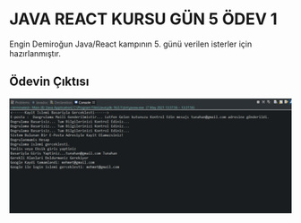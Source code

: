# JAVA REACT KURSU GÜN 5 ÖDEV 1
Engin Demiroğun Java/React kampının 5. günü verilen isterler için hazırlanmıştır.

## Ödevin Çıktısı

![Çıktı](https://github.com/TunahanTuna/JavaCampDay5Homework1/blob/master/output.png)
